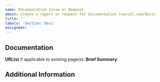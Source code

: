 ```yaml
---
name: Documentation Issue or Request
about: Create a report or request for documentation (vercel.com/docs)
title: ''
labels: 'Section: Docs'
assignees: ''
---
```


## Documentation

**URL(s)** if applicable to existing page(s): <!--- e.g. https://vercel.com/docs/v2/deployments/basics/ -->
**Brief Summary**: <!--- A brief summary of the documentation issue or request -->

## Additional Information

<!--- Any additional information you would like to provide to help us achieve the goal of this issue or request -->
